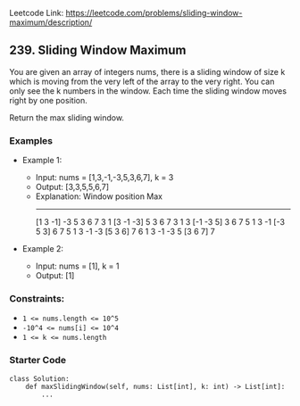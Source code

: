 Leetcode Link: https://leetcode.com/problems/sliding-window-maximum/description/

## 239. Sliding Window Maximum

You are given an array of integers nums, there is a sliding window of size k which is moving from the very left of the array to the very right. You can only see the k numbers in the window. Each time the sliding window moves right by one position.

Return the max sliding window.

### Examples 

- Example 1:
    - Input: nums = [1,3,-1,-3,5,3,6,7], k = 3
    - Output: [3,3,5,5,6,7]
    - Explanation: 
        Window position                Max
        ---------------               -----
        [1  3  -1] -3  5  3  6  7       3
        1 [3  -1  -3] 5  3  6  7       3
        1  3 [-1  -3  5] 3  6  7       5
        1  3  -1 [-3  5  3] 6  7       5
        1  3  -1  -3 [5  3  6] 7       6
        1  3  -1  -3  5 [3  6  7]      7

- Example 2:
    - Input: nums = [1], k = 1
    - Output: [1]

### Constraints:

- `1 <= nums.length <= 10^5`
- `-10^4 <= nums[i] <= 10^4`
- `1 <= k <= nums.length`

### Starter Code
```
class Solution:
    def maxSlidingWindow(self, nums: List[int], k: int) -> List[int]:
        ...
```